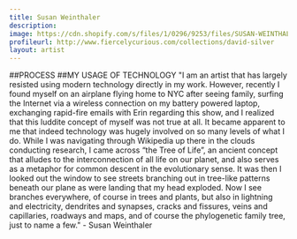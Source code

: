 ```yaml
---
title: Susan Weinthaler
description: 
image: https://cdn.shopify.com/s/files/1/0296/9253/files/SUSAN-WEINTHALER-PROCESS-MAIN.jpg?873580998709554944
profileurl: http://www.fiercelycurious.com/collections/david-silver
layout: artist
---
```

##PROCESS
##MY USAGE OF TECHNOLOGY
"I am an artist that has largely resisted using modern technology directly in my work. However, recently I found myself on an airplane flying home to NYC after seeing family, surfing the Internet via a wireless connection on my battery powered laptop, exchanging rapid-fire emails with Erin regarding this show, and I realized that this luddite concept of myself was not true at all. It became apparent to me that indeed technology was hugely involved on so many levels of what I do. While I was navigating through Wikipedia up there in the clouds conducting research, I came across “the Tree of Life”, an ancient concept that alludes to the interconnection of all life on our planet, and also serves as a metaphor for common descent in the evolutionary sense. It was then I looked out the window to see streets branching out in tree-like patterns beneath our plane as were landing that my head exploded. Now I see branches everywhere, of course in trees and plants, but also in lightning and electricity, dendrites and synapses, cracks and fissures, veins and capillaries, roadways and maps, and of course the phylogenetic family tree, just to name a few." - Susan Weinthaler
